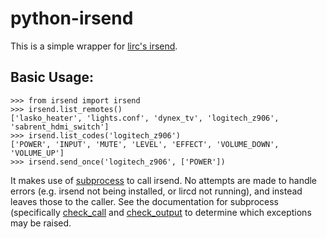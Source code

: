 # python-irsend

This is a simple wrapper for [lirc's irsend](http://www.lirc.org/html/irsend.html).

## Basic Usage:

```
>>> from irsend import irsend
>>> irsend.list_remotes()
['lasko_heater', 'lights.conf', 'dynex_tv', 'logitech_z906', 'sabrent_hdmi_switch']
>>> irsend.list_codes('logitech_z906')
['POWER', 'INPUT', 'MUTE', 'LEVEL', 'EFFECT', 'VOLUME_DOWN', 'VOLUME_UP']
>>> irsend.send_once('logitech_z906', ['POWER'])
```

It makes use of [subprocess](https://docs.python.org/2/library/subprocess.html)
to call irsend. No attempts are made to handle errors (e.g. irsend not being
installed, or lircd not running), and instead leaves those to the caller. See
the documentation for subprocess (specifically
[check_call](https://docs.python.org/2/library/subprocess.html#subprocess.check_call) and
[check_output](https://docs.python.org/2/library/subprocess.html#subprocess.check_output)
to determine which exceptions may be raised.
